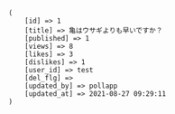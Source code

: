         (
            [id] => 1
            [title] => 亀はウサギよりも早いですか？
            [published] => 1
            [views] => 8
            [likes] => 3
            [dislikes] => 1
            [user_id] => test
            [del_flg] =>
            [updated_by] => pollapp
            [updated_at] => 2021-08-27 09:29:11
        )